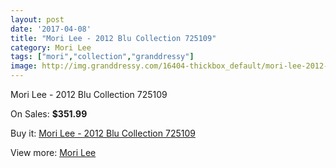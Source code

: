 ```yaml
---
layout: post
date: '2017-04-08'
title: "Mori Lee - 2012 Blu Collection 725109"
category: Mori Lee
tags: ["mori","collection","granddressy"]
image: http://img.granddressy.com/16404-thickbox_default/mori-lee-2012-blu-collection-725109.jpg
---
```

Mori Lee - 2012 Blu Collection 725109

On Sales: **$351.99**
<a href="https://www.granddressy.com/en/mori-lee/15413-mori-lee-2012-blu-collection-725109.html"><amp-img layout="responsive" width="600" height="600" src="//img.granddressy.com/16404-thickbox_default/mori-lee-2012-blu-collection-725109.jpg" alt="Mori Lee - 2012 Blu Collection 725109 0" /></a>

Buy it: [Mori Lee - 2012 Blu Collection 725109](https://www.granddressy.com/en/mori-lee/15413-mori-lee-2012-blu-collection-725109.html "Mori Lee - 2012 Blu Collection 725109")

View more: [Mori Lee](https://www.granddressy.com/en/185-mori-lee "Mori Lee")